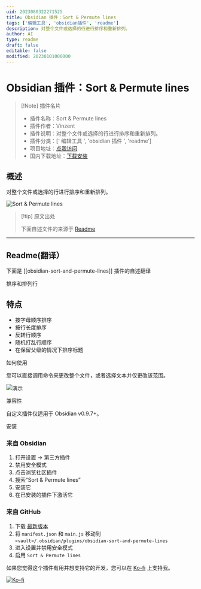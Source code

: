 ```yaml
---
uid: 2023080322271525
title: Obsidian 插件：Sort & Permute lines
tags: ['编辑工具', 'obsidian插件', 'readme']
description: 对整个文件或选择的行进行排序和重新排列。
author: AI
type: readme
draft: false
editable: false
modified: 20230101000000
---
```


# Obsidian 插件：Sort & Permute lines

> [!Note] 插件名片
> - 插件名称：Sort & Permute lines
> - 插件作者：Vinzent
> - 插件说明：对整个文件或选择的行进行排序和重新排列。
> - 插件分类：[' 编辑工具 ', 'obsidian 插件 ', 'readme']
> - 项目地址：[点我访问](https://github.com/Vinzent03/obsidian-sort-and-permute-lines)
> - 国内下载地址：[下载安装](https://pkmer.cn/products/plugin/pluginMarket/?obsidian-sort-and-permute-lines)

## 概述

对整个文件或选择的行进行排序和重新排列。

![Sort & Permute lines](https://cdn.pkmer.cn/covers/obsidian-sort-and-permute-lines_new.gif!pkmer)

> [!tip] 原文出处
>
>下面自述文件的来源于 [Readme](https://ghproxy.net/https://raw.githubusercontent.com/Vinzent03/obsidian-sort-and-permute-lines/master/README.md)

---

## Readme(翻译）

下面是 [[obsidian-sort-and-permute-lines]] 插件的自述翻译

排序和排列行

## 特点

- 按字母顺序排序
- 按行长度排序
- 反转行顺序
- 随机打乱行顺序
- 在保留父级的情况下排序标题

如何使用

您可以直接调用命令来更改整个文件，或者选择文本并仅更改该范围。

![演示](https://raw.githubusercontent.com/Vinzent03/obsidian-sort-and-permute-lines/master/assets/example.gif)

兼容性

自定义插件仅适用于 Obsidian v0.9.7+。

安装

### 来自 Obsidian

1. 打开设置 -> 第三方插件
2. 禁用安全模式
3. 点击浏览社区插件
4. 搜索“Sort & Permute lines”
5. 安装它
6. 在已安装的插件下激活它

### 来自 GitHub

1. 下载 [最新版本](https://github.com/Vinzent03/obsidian-sort-and-permute-lines/releases/latest)
2. 将 `manifest.json` 和 `main.js` 移动到 `<vault>/.obsidian/plugins/obsidian-sort-and-permute-lines`
3. 进入设置并禁用安全模式
4. 启用 `Sort & Permute lines`

如果您觉得这个插件有用并想支持它的开发，您可以在 [Ko-fi](https://Ko-fi.com/Vinzent) 上支持我。

[![Ko-fi](https://ko-fi.com/img/githubbutton_sm.svg)](https://ko-fi.com/F1F195IQ5)
